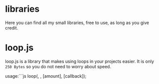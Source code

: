 # libraries
Here you can find all my small libraries, free to use, as long as you give credit.


# loop.js
loop.js is a library that makes using loops in your projects easier.
It is only ``250 Bytes`` so you do not need to worry about speed.

usage:```js
loop(<function>, <delay>, [amount], [callback]);
```
